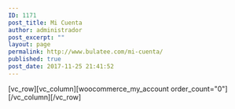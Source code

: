 ```yaml
---
ID: 1171
post_title: Mi Cuenta
author: administrador
post_excerpt: ""
layout: page
permalink: http://www.bulatee.com/mi-cuenta/
published: true
post_date: 2017-11-25 21:41:52
---
```

[vc_row][vc_column][woocommerce_my_account order_count="0"][/vc_column][/vc_row]